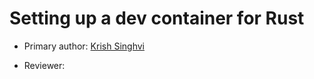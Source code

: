 # Setting up a dev container for Rust

* Primary author: [Krish Singhvi](https://github.com/krishsinghvi)

* Reviewer: [<Sritan Vemuru>](https://github.com/svemuru15)